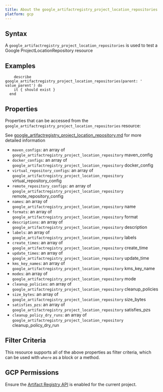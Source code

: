 ```yaml
---
title: About the google_artifactregistry_project_location_repositories resource
platform: gcp
---
```


## Syntax
A `google_artifactregistry_project_location_repositories` is used to test a Google ProjectLocationRepository resource

## Examples
```
    describe google_artifactregistry_project_location_repositories(parent: ' value_parent') do
    it { should exist }
  end
```

## Properties
Properties that can be accessed from the `google_artifactregistry_project_location_repositories` resource:

See [google_artifactregistry_project_location_repository.md](google_artifactregistry_project_location_repository.md) for more detailed information
  * `maven_configs`: an array of `google_artifactregistry_project_location_repository` maven_config
  * `docker_configs`: an array of `google_artifactregistry_project_location_repository` docker_config
  * `virtual_repository_configs`: an array of `google_artifactregistry_project_location_repository` virtual_repository_config
  * `remote_repository_configs`: an array of `google_artifactregistry_project_location_repository` remote_repository_config
  * `names`: an array of `google_artifactregistry_project_location_repository` name
  * `formats`: an array of `google_artifactregistry_project_location_repository` format
  * `descriptions`: an array of `google_artifactregistry_project_location_repository` description
  * `labels`: an array of `google_artifactregistry_project_location_repository` labels
  * `create_times`: an array of `google_artifactregistry_project_location_repository` create_time
  * `update_times`: an array of `google_artifactregistry_project_location_repository` update_time
  * `kms_key_names`: an array of `google_artifactregistry_project_location_repository` kms_key_name
  * `modes`: an array of `google_artifactregistry_project_location_repository` mode
  * `cleanup_policies`: an array of `google_artifactregistry_project_location_repository` cleanup_policies
  * `size_bytes`: an array of `google_artifactregistry_project_location_repository` size_bytes
  * `satisfies_pzs`: an array of `google_artifactregistry_project_location_repository` satisfies_pzs
  * `cleanup_policy_dry_runs`: an array of `google_artifactregistry_project_location_repository` cleanup_policy_dry_run

## Filter Criteria
This resource supports all of the above properties as filter criteria, which can be used
with `where` as a block or a method.

## GCP Permissions

Ensure the [Artifact Registry API](https://console.cloud.google.com/apis/library/artifactregistry.googleapis.com/) is enabled for the current project.
